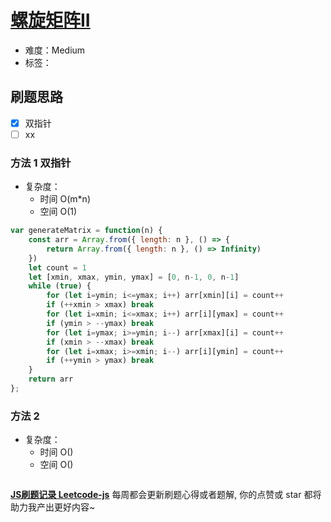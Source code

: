 # [螺旋矩阵II](https://leetcode-cn.com/problems/spiral-matrix-ii/)

- 难度：Medium
- 标签：

## 刷题思路

- [x] 双指针
- [ ] xx

### 方法 1 双指针

- 复杂度：
    - 时间 O(m*n)
    - 空间 O(1)

``` js
var generateMatrix = function(n) {
    const arr = Array.from({ length: n }, () => {
        return Array.from({ length: n }, () => Infinity)
    })
    let count = 1
    let [xmin, xmax, ymin, ymax] = [0, n-1, 0, n-1]
    while (true) {
        for (let i=ymin; i<=ymax; i++) arr[xmin][i] = count++
        if (++xmin > xmax) break
        for (let i=xmin; i<=xmax; i++) arr[i][ymax] = count++
        if (ymin > --ymax) break
        for (let i=ymax; i>=ymin; i--) arr[xmax][i] = count++
        if (xmin > --xmax) break
        for (let i=xmax; i>=xmin; i--) arr[i][ymin] = count++
        if (++ymin > ymax) break
    }
    return arr
};
```

### 方法 2

- 复杂度：
    - 时间 O()
    - 空间 O()

``` js

```

**[JS刷题记录 Leetcode-js](https://github.com/Nodreame/leetcode-js)** 每周都会更新刷题心得或者题解, 你的点赞或 star 都将助力我产出更好内容~
